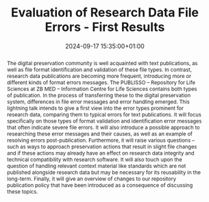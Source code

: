 ---
abstract: 'The digital preservation community is well acquainted with text publications,
  as well as file format identification and validation of these file types. In contrast,
  research data publications are becoming more frequent, introducing more or different
  kinds of format errors messages.

  The PUBLISSO – Repository for Life Sciences at ZB MED – Information Centre for Life
  Sciences contains both types of publication. In the process of transferring these
  to the digital preservation system, differences in file error messages and error
  handling emerged. This lightning talk intends to give a first view into the error
  types prominent for research data, comparing them to typical errors for text publications.
  It will focus specifically on those types of format validation and identification
  error messages that often indicate severe file errors. It will also introduce a
  possible approach to researching these error messages and their causes, as well
  as an example of resolving errors post-publication. Furthermore, it will raise various
  questions – such as ways to approach preservation actions that result in slight
  file changes and if these actions may already have an effect on research data integrity
  and technical compatibility with research software. It will also touch upon the
  question of handling relevant context material like standards which are not published
  alongside research data but may be necessary for its reusability in the long-term.
  Finally, it will give an overview of changes to our repository publication policy
  that have been introduced as a consequence of discussing these topics.'
creators:
- Katharina Markus
date: 2024-09-17 15:35:00+01:00
document_url: https://zenodo.org/records/13683418/download/pdf
grand_parent: iPRES
institutions: []
keywords:
- approaches to preservation
- from document to data
landing_page_url: https://zenodo.org/records/13683418
language: eng
layout: publication
license: Creative Commons Attribution 4.0 (CC-BY-4.0)
notes_url: https://docs.google.com/document/d/1RnqtK66DuBgEZBSuTMC7aU8i32AMZQUp5X-Qi1AQdNg/edit#heading=h.aar4tupij1po
parent: iPRES 2024
publication_type: lightning talk
size: null
slides_url: https://zenodo.org/records/13683418
source_name: iPRES
stream_url: https://www.archief.vlaanderen.be/archief/records/dossiers/5acb210228ce4315ae650812d056a482329eb83ed2dc42398a51505dc153be81/documents/e14395c2e38544b884534e3ad374a2f5eb92a4bb791941e1ba0222a6c969343c
title: Evaluation of Research Data File Errors - First Results
year: 2024
---